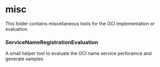misc
================

This folder contains miscellaneous tools for the OCI implementation or evaluation.

### ServiceNameRegistrationEvaluation
A small helper tool to evaluate the OCI name service perforamce and generate samples
